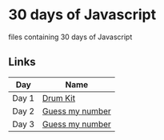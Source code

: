 
# 30 days of Javascript

files containing 30 days of Javascript

## Links

| Day            |  Name                                                             |
| ----------------- | ------------------------------------------------------------------ |
| Day 1 |[Drum Kit](https://drum-drum-kit-01.netlify.app/) |
| Day 2 |[Guess my number](https://guess-my-number-02.netlify.app/) |
| Day 3 |[Guess my number](https://modal-03.netlify.app/) |
